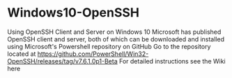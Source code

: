 # Windows10-OpenSSH
Using OpenSSH Client and Server on Windows 10
Microsoft has published OpenSSH client and server, both of which can be downloaded and installed using Microsoft's Powershell repository on GitHub
Go to the repository located at https://github.com/PowerShell/Win32-OpenSSH/releases/tag/v7.6.1.0p1-Beta 
For detailed instructions see the Wiki here
